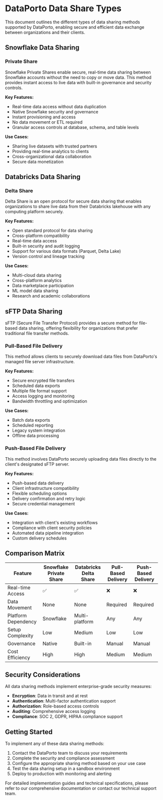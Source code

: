 # DataPorto Data Share Types

This document outlines the different types of data sharing methods supported by DataPorto, enabling secure and efficient data exchange between organizations and their clients.

## Snowflake Data Sharing

### Private Share

Snowflake Private Shares enable secure, real-time data sharing between Snowflake accounts without the need to copy or move data. This method provides instant access to live data with built-in governance and security controls.

**Key Features:**
- Real-time data access without data duplication
- Native Snowflake security and governance
- Instant provisioning and access
- No data movement or ETL required
- Granular access controls at database, schema, and table levels

**Use Cases:**
- Sharing live datasets with trusted partners
- Providing real-time analytics to clients
- Cross-organizational data collaboration
- Secure data monetization

## Databricks Data Sharing

### Delta Share

Delta Share is an open protocol for secure data sharing that enables organizations to share live data from their Databricks lakehouse with any computing platform securely.

**Key Features:**
- Open standard protocol for data sharing
- Cross-platform compatibility
- Real-time data access
- Built-in security and audit logging
- Support for various data formats (Parquet, Delta Lake)
- Version control and lineage tracking

**Use Cases:**
- Multi-cloud data sharing
- Cross-platform analytics
- Data marketplace participation
- ML model data sharing
- Research and academic collaborations

## sFTP Data Sharing

sFTP (Secure File Transfer Protocol) provides a secure method for file-based data sharing, offering flexibility for organizations that prefer traditional file transfer methods.

### Pull-Based File Delivery

This method allows clients to securely download data files from DataPorto's managed file server infrastructure.

**Key Features:**
- Secure encrypted file transfers
- Scheduled data exports
- Multiple file format support
- Access logging and monitoring
- Bandwidth throttling and optimization

**Use Cases:**
- Batch data exports
- Scheduled reporting
- Legacy system integration
- Offline data processing

### Push-Based File Delivery

This method involves DataPorto securely uploading data files directly to the client's designated sFTP server.

**Key Features:**
- Push-based data delivery
- Client infrastructure compatibility
- Flexible scheduling options
- Delivery confirmation and retry logic
- Secure credential management

**Use Cases:**
- Integration with client's existing workflows
- Compliance with client security policies
- Automated data pipeline integration
- Custom delivery schedules

## Comparison Matrix

| Feature | Snowflake Private Share | Databricks Delta Share | Pull-Based Delivery | Push-Based Delivery |
|---------|------------------------|----------------------|---------------|-------------|
| Real-time Access | ✅ | ✅ | ❌ | ❌ |
| Data Movement | None | None | Required | Required |
| Platform Dependency | Snowflake | Multi-platform | Any | Any |
| Setup Complexity | Low | Medium | Low | Low |
| Governance | Native | Built-in | Manual | Manual |
| Cost Efficiency | High | High | Medium | Medium |

## Security Considerations

All data sharing methods implement enterprise-grade security measures:

- **Encryption**: Data in transit and at rest
- **Authentication**: Multi-factor authentication support
- **Authorization**: Role-based access controls
- **Auditing**: Comprehensive access logging
- **Compliance**: SOC 2, GDPR, HIPAA compliance support

## Getting Started

To implement any of these data sharing methods:

1. Contact the DataPorto team to discuss your requirements
2. Complete the security and compliance assessment
3. Configure the appropriate sharing method based on your use case
4. Test the data sharing setup in a sandbox environment
5. Deploy to production with monitoring and alerting

For detailed implementation guides and technical specifications, please refer to our comprehensive documentation or contact our technical support team.
